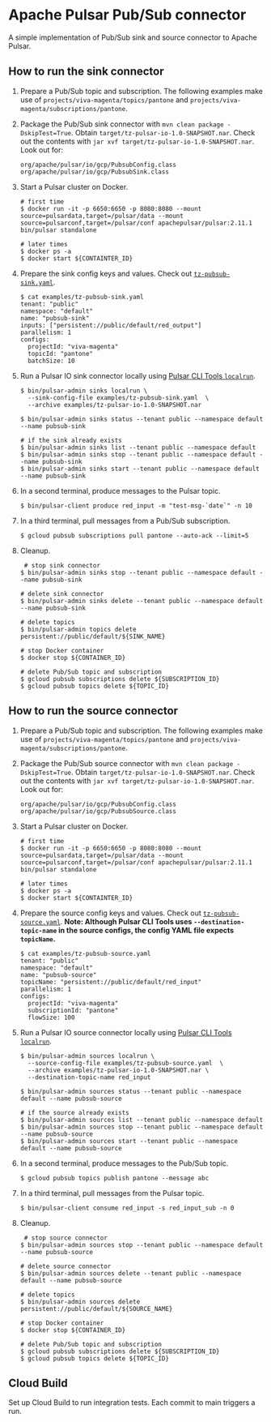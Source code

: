 # Apache Pulsar Pub/Sub connector

A simple implementation of Pub/Sub sink and source connector to Apache Pulsar.

## How to run the sink connector

1. Prepare a Pub/Sub topic and subscription. The following examples make use of `projects/viva-magenta/topics/pantone` and `projects/viva-magenta/subscriptions/pantone`. 
2. Package the Pub/Sub sink connector with `mvn clean package -DskipTest=True`. Obtain `target/tz-pulsar-io-1.0-SNAPSHOT.nar`. Check out the contents with `jar xvf target/tz-pulsar-io-1.0-SNAPSHOT.nar`. Look out for:
   ```text
   org/apache/pulsar/io/gcp/PubsubConfig.class
   org/apache/pulsar/io/gcp/PubsubSink.class
   ```
3. Start a Pulsar cluster on Docker.
   ```shell
   # first time
   $ docker run -it -p 6650:6650 -p 8080:8080 --mount source=pulsardata,target=/pulsar/data --mount source=pulsarconf,target=/pulsar/conf apachepulsar/pulsar:2.11.1 bin/pulsar standalone

   # later times
   $ docker ps -a
   $ docker start ${CONTAINTER_ID}
   ```
4. Prepare the sink config keys and values. Check out [`tz-pubsub-sink.yaml`](src/main/resources/tz-pubsub-sink.yaml).
   ```shell
   $ cat examples/tz-pubsub-sink.yaml 
   tenant: "public"
   namespace: "default"
   name: "pubsub-sink"
   inputs: ["persistent://public/default/red_output"]
   parallelism: 1
   configs:
     projectId: "viva-magenta"
     topicId: "pantone"
     batchSize: 10
   ```
5. Run a Pulsar IO sink connector locally using [Pulsar CLI Tools `localrun`][1].
   ```shell
   $ bin/pulsar-admin sinks localrun \
     --sink-config-file examples/tz-pubsub-sink.yaml  \
     --archive examples/tz-pulsar-io-1.0-SNAPSHOT.nar
   
   $ bin/pulsar-admin sinks status --tenant public --namespace default --name pubsub-sink
   
   # if the sink already exists
   $ bin/pulsar-admin sinks list --tenant public --namespace default
   $ bin/pulsar-admin sinks stop --tenant public --namespace default --name pubsub-sink
   $ bin/pulsar-admin sinks start --tenant public --namespace default --name pubsub-sink
   ```
   
6. In a second terminal, produce messages to the Pulsar topic.
   ```shell
   $ bin/pulsar-client produce red_input -m "test-msg-`date`" -n 10
   ```
7. In a third terminal, pull messages from a Pub/Sub subscription.
   ```shell
   $ gcloud pubsub subscriptions pull pantone --auto-ack --limit=5
   ```
8. Cleanup.
   ```shell
    # stop sink connector
   $ bin/pulsar-admin sinks stop --tenant public --namespace default --name pubsub-sink
   
   # delete sink connector
   $ bin/pulsar-admin sinks delete --tenant public --namespace default --name pubsub-sink
   
   # delete topics
   $ bin/pulsar-admin topics delete persistent://public/default/${SINK_NAME}
   
   # stop Docker container
   $ docker stop ${CONTAINER_ID}
   
   # delete Pub/Sub topic and subscription
   $ gcloud pubsub subscriptions delete ${SUBSCRIPTION_ID}
   $ gcloud pubsub topics delete ${TOPIC_ID}
   ```

## How to run the source connector

1. Prepare a Pub/Sub topic and subscription. The following examples make use of `projects/viva-magenta/topics/pantone` and `projects/viva-magenta/subscriptions/pantone`.
2. Package the Pub/Sub source connector with `mvn clean package -DskipTest=True`. Obtain `target/tz-pulsar-io-1.0-SNAPSHOT.nar`. Check out the contents with `jar xvf target/tz-pulsar-io-1.0-SNAPSHOT.nar`. Look out for:
   ```text
   org/apache/pulsar/io/gcp/PubsubConfig.class
   org/apache/pulsar/io/gcp/PubsubSource.class
   ```
3. Start a Pulsar cluster on Docker.
   ```shell
   # first time
   $ docker run -it -p 6650:6650 -p 8080:8080 --mount source=pulsardata,target=/pulsar/data --mount source=pulsarconf,target=/pulsar/conf apachepulsar/pulsar:2.11.1 bin/pulsar standalone

   # later times
   $ docker ps -a
   $ docker start ${CONTAINTER_ID}
   ```
4. Prepare the source config keys and values. Check out [`tz-pubsub-source.yaml`](src/main/resources/tz-pubsub-source.yaml).
   **Note: Although Pulsar CLI Tools uses `--destination-topic-name` in the source configs, the config YAML file expects `topicName`.**
   ```shell
   $ cat examples/tz-pubsub-source.yaml 
   tenant: "public"
   namespace: "default"
   name: "pubsub-source"
   topicName: "persistent://public/default/red_input"
   parallelism: 1
   configs:
     projectId: "viva-magenta"
     subscriptionId: "pantone"
     flowSize: 100
   ```
5. Run a Pulsar IO source connector locally using [Pulsar CLI Tools `localrun`][1].
   ```shell
   $ bin/pulsar-admin sources localrun \
     --source-config-file examples/tz-pubsub-source.yaml  \
     --archive examples/tz-pulsar-io-1.0-SNAPSHOT.nar \
     --destination-topic-name red_input
   
   $ bin/pulsar-admin sources status --tenant public --namespace default --name pubsub-source
   
   # if the source already exists
   $ bin/pulsar-admin sources list --tenant public --namespace default
   $ bin/pulsar-admin sources stop --tenant public --namespace default --name pubsub-source
   $ bin/pulsar-admin sources start --tenant public --namespace default --name pubsub-source
   ```

6. In a second terminal, produce messages to the Pub/Sub topic.
   ```shell
   $ gcloud pubsub topics publish pantone --message abc
   ```
7. In a third terminal, pull messages from the Pulsar topic.
   ```shell
   $ bin/pulsar-client consume red_input -s red_input_sub -n 0
   ```
8. Cleanup.
   ```shell
    # stop source connector
   $ bin/pulsar-admin sources stop --tenant public --namespace default --name pubsub-source
   
   # delete source connector
   $ bin/pulsar-admin sources delete --tenant public --namespace default --name pubsub-source
   
   # delete topics
   $ bin/pulsar-admin sources delete persistent://public/default/${SOURCE_NAME}
   
   # stop Docker container
   $ docker stop ${CONTAINER_ID}
   
   # delete Pub/Sub topic and subscription
   $ gcloud pubsub subscriptions delete ${SUBSCRIPTION_ID}
   $ gcloud pubsub topics delete ${TOPIC_ID}
   ```

## Cloud Build

Set up Cloud Build to run integration tests. Each commit to main triggers a run.

[1]: https://pulsar.apache.org/reference/#/2.11.x/pulsar-admin/sinks?id=localrun